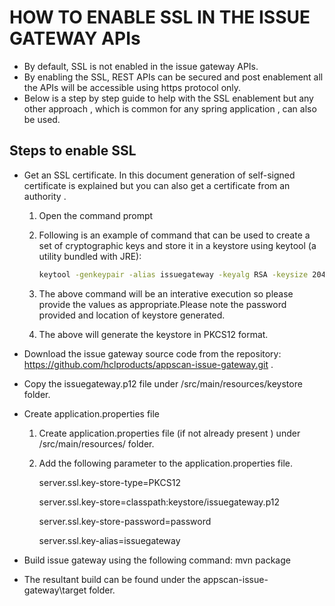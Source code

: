 # HOW TO ENABLE SSL IN THE ISSUE GATEWAY APIs

- By default, SSL is not enabled in the issue gateway APIs.
- By enabling the SSL, REST APIs can be secured and post enablement all the APIs will be accessible using https protocol only.
- Below is a step by step guide to help with the SSL enablement but any other approach , which is common for any spring application , can also be used.   

## Steps to enable SSL

- Get an SSL certificate. In this document generation of self-signed certificate is explained but you can also get a certificate from an authority .
	1. Open the command prompt
	2. Following is an example of command that can be used to create a set of cryptographic keys and store it in a keystore using keytool (a utility bundled with JRE):
		
		```sh
        keytool -genkeypair -alias issuegateway -keyalg RSA -keysize 2048 -storetype PKCS12 -keystore issuegateway.p12 -validity 3650
        ```
		
	3. The above command will be an interative execution so please provide the values as appropriate.Please note the password provided and location of keystore generated.
	3. The above will generate the keystore in PKCS12 format.
- Download the issue gateway source code from the repository: https://github.com/hclproducts/appscan-issue-gateway.git .
- Copy the issuegateway.p12 file under /src/main/resources/keystore folder.
- Create application.properties file
	1. Create application.properties file (if not already present ) under /src/main/resources/ folder.
	2. Add the following parameter to the application.properties file.

		server.ssl.key-store-type=PKCS12

		server.ssl.key-store=classpath:keystore/issuegateway.p12

        server.ssl.key-store-password=password

        server.ssl.key-alias=issuegateway

- Build issue gateway using the following command: mvn package
- The resultant build can be found under the appscan-issue-gateway\target folder.
